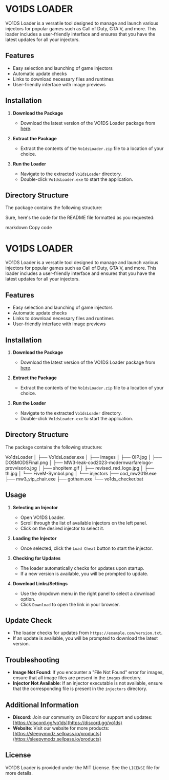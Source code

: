 # VO1DS LOADER

VO1DS Loader is a versatile tool designed to manage and launch various injectors for popular games such as Call of Duty, GTA V, and more. This loader includes a user-friendly interface and ensures that you have the latest updates for all your injectors.

## Features

- Easy selection and launching of game injectors
- Automatic update checks
- Links to download necessary files and runtimes
- User-friendly interface with image previews

## Installation

1. **Download the Package**
   - Download the latest version of the VO1DS Loader package from [here](https://example.com/download).
   
2. **Extract the Package**
   - Extract the contents of the `Vo1dsLoader.zip` file to a location of your choice.

3. **Run the Loader**
   - Navigate to the extracted `Vo1dsLoader` directory.
   - Double-click `Vo1dsLoader.exe` to start the application.

## Directory Structure

The package contains the following structure:


Sure, here's the code for the README file formatted as you requested:

markdown
Copy code
# VO1DS LOADER

VO1DS Loader is a versatile tool designed to manage and launch various injectors for popular games such as Call of Duty, GTA V, and more. This loader includes a user-friendly interface and ensures that you have the latest updates for all your injectors.

## Features

- Easy selection and launching of game injectors
- Automatic update checks
- Links to download necessary files and runtimes
- User-friendly interface with image previews

## Installation

1. **Download the Package**
   - Download the latest version of the VO1DS Loader package from [here](https://example.com/download).
   
2. **Extract the Package**
   - Extract the contents of the `Vo1dsLoader.zip` file to a location of your choice.

3. **Run the Loader**
   - Navigate to the extracted `Vo1dsLoader` directory.
   - Double-click `Vo1dsLoader.exe` to start the application.

## Directory Structure

The package contains the following structure:

Vo1dsLoader
│
├── Vo1dsLoader.exe
│
├── images
│ ├── OIP.jpg
│ ├── DOSMODSFinal.png
│ ├── MW3-leak-cod2023-modernwarfarelogo-provvisorio.jpg
│ ├── shopitem.gif
│ ├── revised_red_logo.jpg
│ ├── th.jpg
│ └── FiveM-Symbol.png
│
└── injectors
├── cod_mw2019.exe
├── mw3_vip_chair.exe
├── gotham.exe
└── vo1ds_checker.bat



## Usage

1. **Selecting an Injector**
   - Open VO1DS Loader.
   - Scroll through the list of available injectors on the left panel.
   - Click on the desired injector to select it.

2. **Loading the Injector**
   - Once selected, click the `Load Cheat` button to start the injector.

3. **Checking for Updates**
   - The loader automatically checks for updates upon startup.
   - If a new version is available, you will be prompted to update.

4. **Download Links/Settings**
   - Use the dropdown menu in the right panel to select a download option.
   - Click `Download` to open the link in your browser.

## Update Check

- The loader checks for updates from `https://example.com/version.txt`.
- If an update is available, you will be prompted to download the latest version.

## Troubleshooting

- **Image Not Found**: If you encounter a "File Not Found" error for images, ensure that all image files are present in the `images` directory.
- **Injector Not Available**: If an injector executable is not available, ensure that the corresponding file is present in the `injectors` directory.

## Additional Information

- **Discord**: Join our community on Discord for support and updates: [https://discord.gg/vo1ds](https://discord.gg/vo1ds)
- **Website**: Visit our website for more products: [https://sleepymodz.sellpass.io/products](https://sleepymodz.sellpass.io/products)

## License

VO1DS Loader is provided under the MIT License. See the `LICENSE` file for more details.
